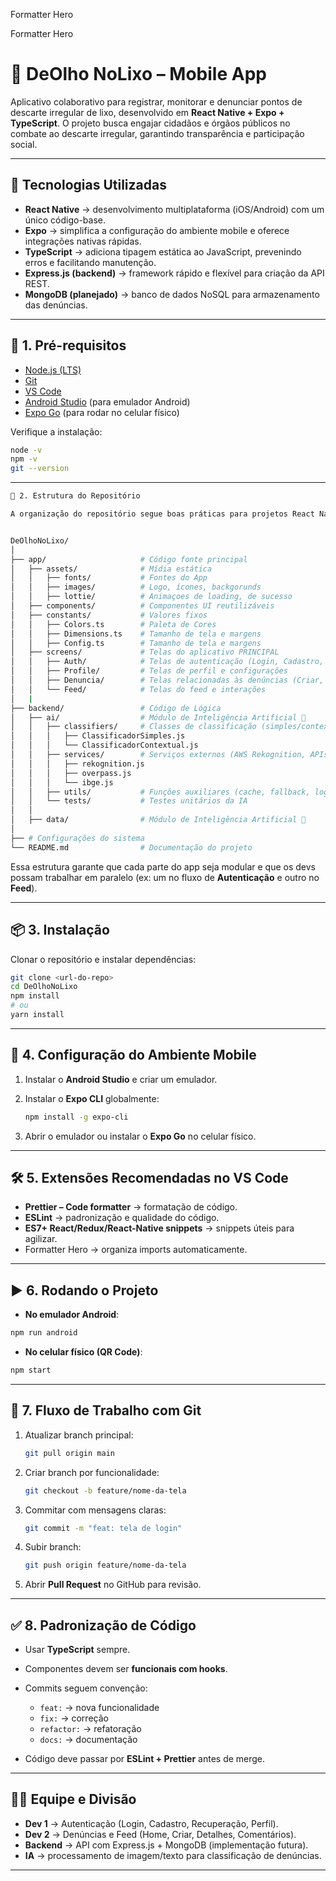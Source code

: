 Formatter Hero

Formatter Hero

# 📱 DeOlho NoLixo – Mobile App

Aplicativo colaborativo para registrar, monitorar e denunciar pontos de descarte irregular de lixo, desenvolvido em **React Native + Expo + TypeScript**.
O projeto busca engajar cidadãos e órgãos públicos no combate ao descarte irregular, garantindo transparência e participação social.

---

## 🚀 Tecnologias Utilizadas

- **React Native** → desenvolvimento multiplataforma (iOS/Android) com um único código-base.
- **Expo** → simplifica a configuração do ambiente mobile e oferece integrações nativas rápidas.
- **TypeScript** → adiciona tipagem estática ao JavaScript, prevenindo erros e facilitando manutenção.
- **Express.js (backend)** → framework rápido e flexível para criação da API REST.
- **MongoDB (planejado)** → banco de dados NoSQL para armazenamento das denúncias.

---

## 🔧 1. Pré-requisitos

- [Node.js (LTS)](https://nodejs.org/en/)
- [Git](https://git-scm.com/)
- [VS Code](https://code.visualstudio.com/)
- [Android Studio](https://docs.expo.dev/workflow/android-studio-emulator/) (para emulador Android)
- [Expo Go](https://expo.dev/go?sdkVersion=54&platform=android&device=false) (para rodar no celular físico)

Verifique a instalação:

```bash
node -v
npm -v
git --version
```

---

```bash
📂 2. Estrutura do Repositório

A organização do repositório segue boas práticas para projetos React Native com Expo e TypeScript:


DeOlhoNoLixo/
│
├── app/                     # Código fonte principal
│   ├── assets/              # Mídia estática
│   │   ├── fonts/           # Fontes do App
│   │   ├── images/          # Logo, ícones, backgorunds
│   │   ├── lottie/          # Animaçoes de loading, de sucesso
│   ├── components/          # Componentes UI reutilizáveis
│   ├── constants/           # Valores fixos
│   │   ├── Colors.ts        # Paleta de Cores
│   │   ├── Dimensions.ts    # Tamanho de tela e margens
│   │   ├── Config.ts        # Tamanho de tela e margens
│   ├── screens/             # Telas do aplicativo PRINCIPAL
│   │   ├── Auth/            # Telas de autenticação (Login, Cadastro, Recuperação de Senha)
│   │   ├── Profile/         # Telas de perfil e configurações
│   │   ├── Denuncia/        # Telas relacionadas às denúncias (Criar, Detalhes)
│   │   └── Feed/            # Telas do feed e interações
│   |
├── backend/                 # Código de Lógica
│   ├── ai/                  # Módulo de Inteligência Artificial 🤖
│   │   ├── classifiers/     # Classes de classificação (simples/contextual)
│   │   │   ├── ClassificadorSimples.js
│   │   │   └── ClassificadorContextual.js
│   │   ├── services/        # Serviços externos (AWS Rekognition, APIs IBGE/OSM)
│   │   │   ├── rekognition.js
│   │   │   ├── overpass.js
│   │   │   └── ibge.js
│   │   ├── utils/           # Funções auxiliares (cache, fallback, logs)
│   │   └── tests/           # Testes unitários da IA
│   │
│   ├── data/                # Módulo de Inteligência Artificial 🤖
│
├── # Configurações do sistema
└── README.md                # Documentação do projeto
```

Essa estrutura garante que cada parte do app seja modular e que os devs possam trabalhar em paralelo (ex: um no fluxo de **Autenticação** e outro no **Feed**).

---

## 📦 3. Instalação

Clonar o repositório e instalar dependências:

```bash
git clone <url-do-repo>
cd DeOlhoNoLixo
npm install
# ou
yarn install
```

---

## 📱 4. Configuração do Ambiente Mobile

1. Instalar o **Android Studio** e criar um emulador.
2. Instalar o **Expo CLI** globalmente:

   ```bash
   npm install -g expo-cli
   ```
3. Abrir o emulador ou instalar o **Expo Go** no celular físico.

---

## 🛠 5. Extensões Recomendadas no VS Code

* **Prettier – Code formatter** → formatação de código.
* **ESLint** → padronização e qualidade do código.
* **ES7+ React/Redux/React-Native snippets** → snippets úteis para agilizar.
* Formatter Hero → organiza imports automaticamente.

---

## ▶️ 6. Rodando o Projeto

* **No emulador Android**:

```bash
npm run android
```

* **No celular físico (QR Code)**:

```bash
npm start
```

---

## 🔄 7. Fluxo de Trabalho com Git

1. Atualizar branch principal:

   ```bash
   git pull origin main
   ```
2. Criar branch por funcionalidade:

   ```bash
   git checkout -b feature/nome-da-tela
   ```
3. Commitar com mensagens claras:

   ```bash
   git commit -m "feat: tela de login"
   ```
4. Subir branch:

   ```bash
   git push origin feature/nome-da-tela
   ```
5. Abrir **Pull Request** no GitHub para revisão.

---

## ✅ 8. Padronização de Código

* Usar **TypeScript** sempre.
* Componentes devem ser **funcionais com hooks**.
* Commits seguem convenção:

  * `feat:` → nova funcionalidade
  * `fix:` → correção
  * `refactor:` → refatoração
  * `docs:` → documentação
* Código deve passar por **ESLint + Prettier** antes de merge.

---

## 👨‍💻 Equipe e Divisão

* **Dev 1** → Autenticação (Login, Cadastro, Recuperação, Perfil).
* **Dev 2** → Denúncias e Feed (Home, Criar, Detalhes, Comentários).
* **Backend** → API com Express.js + MongoDB (implementação futura).
* **IA** → processamento de imagem/texto para classificação de denúncias.

---
